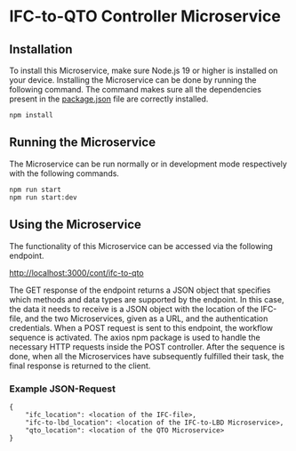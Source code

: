 # IFC-to-QTO Controller Microservice
## Installation
To install this Microservice, make sure Node.js 19 or higher is installed on your device. Installing the Microservice can be done by running the following command. The command makes sure all the dependencies present in the [package.json](https://github.com/stelemme/microservice-cont-ifc-to-qto/blob/main/package.json) file are correctly installed.
```
npm install
```
## Running the Microservice
The Microservice can be run normally or in development mode respectively with the following commands.
```
npm run start
npm run start:dev
```
## Using the Microservice
The functionality of this Microservice can be accessed via the following endpoint.
  
[http://localhost:3000/cont/ifc-to-qto](http://localhost:3000/cont/ifc-to-qto)
  
The GET response of the endpoint returns a JSON object that specifies which methods and data types are supported by the endpoint. In this case, the data it needs to receive is a JSON object with the location of the IFC-file, and the two Microservices, given as a URL, and the authentication credentials. When a POST request is sent to this endpoint, the workflow sequence is activated. The axios npm package is used to handle the necessary HTTP requests inside the POST controller. After the sequence is done, when all the Microservices have subsequently fulfilled their task, the final response is returned to the client.

### Example JSON-Request
```
{
    "ifc_location": <location of the IFC-file>,
    "ifc-to-lbd_location": <location of the IFC-to-LBD Microservice>,
    "qto_location": <location of the QTO Microservice>
}
```
